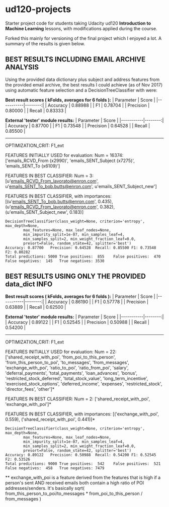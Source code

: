 ud120-projects
==============

Starter project code for students taking Udacity ud120 __Introduction to Machine Learning__ lessons, with modifications applied during the course.

Forked this mainly for versioning of the final project which I enjoyed a lot. A summary of the results is given below.


BEST RESULTS INCLUDING EMAIL ARCHIVE ANALYSIS
---
Using the provided data dictionary plus subject and address features from the provided email archive, the best results I could achieve (as of Nov 2017) using automatic feature selection and a DecisionTreeClassifier with  were:

__Best result scores ( kFolds, averages for 6 folds ):__
| Parameter | Score   |
|-----------|--------:|
| Accuracy  | 0.88988 |
| F1        | 0.78704 |
| Precision | 0.80000 |
| Recall    | 0.83333 |

__External 'tester' module results:__
| Parameter | Score   |
|-----------|--------:|
| Accuracy  | 0.87700 |
| F1        | 0.73548 |
| Precision | 0.64528 |
| Recall    | 0.85500 |


---
OPTIMIZATION_CRIT: F1_ext

FEATURES INITIALLY USED for evaluation: Num = 16374: ['emails_RCVD_From (x2990)', 'emails_SENT_Subject (x7275)', 'emails_SENT_To (x6109)']

FEATURES IN BEST CLASSIFIER: Num = 3: [u'emails_RCVD_From_lavorato@enron.com', u'emails_SENT_To_bob.butts@enron.com', u'emails_SENT_Subject_new']

FEATURES IN BEST CLASSIFIER, with importances: [(u'emails_SENT_To_bob.butts@enron.com', 0.435), (u'emails_RCVD_From_lavorato@enron.com', 0.382), (u'emails_SENT_Subject_new', 0.183)]

    DecisionTreeClassifier(class_weight=None, criterion='entropy', max_depth=None,
            max_features=None, max_leaf_nodes=None,
            min_impurity_split=1e-07, min_samples_leaf=4,
            min_samples_split=2, min_weight_fraction_leaf=0.0,
            presort=False, random_state=42, splitter='best')
	Accuracy: 0.87700	Precision: 0.64528	Recall: 0.85500	F1: 0.73548	F2: 0.80282
	Total predictions: 5000	True positives:  855	False positives:  470	False negatives:  145	True negatives: 3530
	
	

BEST RESULTS USING ONLY THE PROVIDED data_dict INFO
---
__Best result scores ( kFolds, averages for 6 folds ):__
| Parameter | Score   |
|-----------|--------:|
| Accuracy  | 0.86190 |
| F1        | 0.57778 |
| Precision | 0.63889 |
| Recall    | 0.62500 |

__External 'tester' module results:__
| Parameter | Score   |
|-----------|--------:|
| Accuracy  | 0.89122 |
| F1        | 0.52545 |
| Precision | 0.50988 |
| Recall    | 0.54200 |


---
OPTIMIZATION_CRIT: F1_ext

FEATURES INITIALLY USED for evaluation: Num = 22: ['shared_receipt_with_poi', 'from_poi_to_this_person', 'from_this_person_to_poi', 'to_messages', 'from_messages', 'exchange_with_poi', 'ratio_to_poi', 'ratio_from_poi', 'salary', 'deferral_payments', 'total_payments', 'loan_advances', 'bonus', 'restricted_stock_deferred', 'total_stock_value', 'long_term_incentive', 'exercised_stock_options', 'deferred_income', 'expenses', 'restricted_stock', 'director_fees', 'other']*

FEATURES IN BEST CLASSIFIER: Num = 2: ['shared_receipt_with_poi', 'exchange_with_poi']*

FEATURES IN BEST CLASSIFIER, with importances: [('exchange_with_poi', 0.559), ('shared_receipt_with_poi', 0.441)]*

    DecisionTreeClassifier(class_weight=None, criterion='entropy', max_depth=None,
            max_features=None, max_leaf_nodes=None,
            min_impurity_split=1e-07, min_samples_leaf=4,
            min_samples_split=2, min_weight_fraction_leaf=0.0,
            presort=False, random_state=42, splitter='best')
	Accuracy: 0.89122	Precision: 0.50988	Recall: 0.54200	F1: 0.52545	F2: 0.53526
	Total predictions: 9000	True positives:  542	False positives:  521	False negatives:  458	True negatives: 7479

** exchange_with_poi is a feature derived from the features that is high if a person's sent AND received emails both contain a high ratio of POI addresses/senders. It's basically sqrt( from_this_person_to_poi/to_messages * from_poi_to_this_person / from_messages )